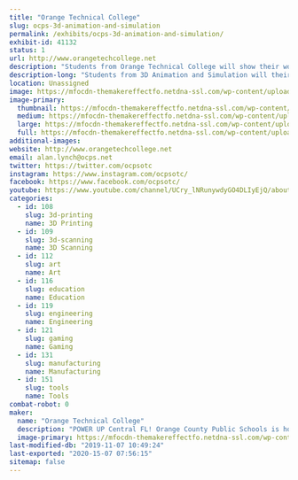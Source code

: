 ```yaml
---
title: "Orange Technical College"
slug: ocps-3d-animation-and-simulation
permalink: /exhibits/ocps-3d-animation-and-simulation/
exhibit-id: 41132
status: 1
url: http://www.orangetechcollege.net
description: "Students from Orange Technical College will show their work.  "
description-long: "Students from 3D Animation and Simulation will their work."
location: Unassigned
image: https://mfocdn-themakereffectfo.netdna-ssl.com/wp-content/uploads/2015/06/3D-Animation-MOCAP-Volume-1024x671.jpg
image-primary:
  thumbnail: https://mfocdn-themakereffectfo.netdna-ssl.com/wp-content/uploads/2015/06/3D-Animation-MOCAP-Volume-150x150.jpg
  medium: https://mfocdn-themakereffectfo.netdna-ssl.com/wp-content/uploads/2015/06/3D-Animation-MOCAP-Volume-300x197.jpg
  large: https://mfocdn-themakereffectfo.netdna-ssl.com/wp-content/uploads/2015/06/3D-Animation-MOCAP-Volume-1024x671.jpg
  full: https://mfocdn-themakereffectfo.netdna-ssl.com/wp-content/uploads/2015/06/3D-Animation-MOCAP-Volume.jpg
additional-images:
website: http://www.orangetechcollege.net
email: alan.lynch@ocps.net
twitter: https://twitter.com/ocpsotc
instagram: https://www.instagram.com/ocpsotc/
facebook: https://www.facebook.com/ocpsotc/
youtube: https://www.youtube.com/channel/UCry_lNRunywdyGO4DLIyEjQ/about
categories:
  - id: 108
    slug: 3d-printing
    name: 3D Printing
  - id: 109
    slug: 3d-scanning
    name: 3D Scanning
  - id: 112
    slug: art
    name: Art
  - id: 116
    slug: education
    name: Education
  - id: 119
    slug: engineering
    name: Engineering
  - id: 121
    slug: gaming
    name: Gaming
  - id: 131
    slug: manufacturing
    name: Manufacturing
  - id: 151
    slug: tools
    name: Tools
combat-robot: 0
maker:
  name: "Orange Technical College"
  description: "POWER UP Central FL! Orange County Public Schools is home to Orange Technical College with five convenient campuses (Mid Florida, Orlando, Westside, Winter Park and Avalon) offering programs that feature affordable tuition, highly-qualified instructors and real-world curriculum. Whether a student is looking to jump into career training right out of high school, or interested in starting a whole new profession, Orange Technical College is the way to go! The interactive classrooms and simulated work atmosphere provide students with hands-on experience that builds the confidence to succeed in the workplace. At an unbeatable price, and fully accepting of financial aid, the tech centers are the perfect gateway to exciting careers in health sciences, information technology, digital/media arts, audio/video technologies, automotive, building construction, manufacturing and so much more."
  image-primary: https://mfocdn-themakereffectfo.netdna-ssl.com/wp-content/uploads/2016/10/Button_OTC_Horiz-300x99.png
last-modified-db: "2019-11-07 10:49:24"
last-exported: "2020-15-07 07:56:15"
sitemap: false
---
```

